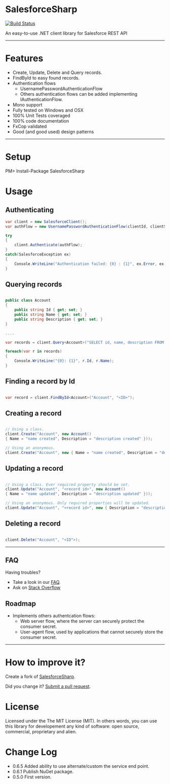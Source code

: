 SalesforceSharp
===============
[![Build Status](https://travis-ci.org/giacomelli/SalesforceSharp.png?branch=master)](https://travis-ci.org/giacomelli/SalesforceSharp)

An easy-to-use .NET client library for Salesforce REST API

--------

Features
===
 - Create, Update, Delete and Query records.
 - FindById to easy found records.
 - Authentication flows
   	- UsernamePasswordAuthenticationFlow
   	- Others authentication flows can be added implementing IAuthenticationFlow.
 - Mono support
 - Fully tested on Windows and OSX
 - 100% Unit Tests coveraged 
 - 100% code documentation
 - FxCop validated
 - Good (and good used) design patterns  

--------

Setup
===
PM> Install-Package SalesforceSharp
> 

Usage
===

Authenticating
---
```csharp
var client = new SalesforceClient();
var authFlow = new UsernamePasswordAuthenticationFlow(clientId, clientSecret, username, password);

try 
{
	client.Authenticate(authFlow);
}
catch(SalesforceException ex)
{
	Console.WriteLine("Authentication failed: {0} : {1}", ex.Error, ex.Message);
}
```

Querying records
---
```csharp

public class Account
{
    public string Id { get; set; }
    public string Name { get; set; }
    public string Description { get; set; }
}

....

var records = client.Query<Account>("SELECT id, name, description FROM Account");

foreach(var r in records)
{
	Console.WriteLine("{0}: {1}", r.Id, r.Name);
}
```

Finding a record by Id
---

```csharp

var record = client.FindById<Account>("Account", "<ID>");
```

Creating a record
---
```csharp

// Using a class. 
client.Create("Account", new Account() 
{ Name = "name created", Description = "description created" }));

// Using an anonymous.
client.Create("Account", new { Name = "name created", Description = "description created" }));
```

Updating a record
---
```csharp

// Using a class. Ever required property should be set.
client.Update("Account", "<record id>", new Account() 
{ Name = "name updated", Description = "description updated" }));

// Using an anonymous. Only required properties will be updated.
client.Update("Account", "<record id>", new { Description = "description updated" }));
```

Deleting a record
---
```csharp

client.Delete("Account", "<ID">);
```

--------

FAQ
-------- 
Having troubles? 
 - Take a look in our [FAQ](https://github.com/giacomelli/SalesforceSharp/wiki/FAQ).
 - Ask on [Stack Overflow](http://stackoverflow.com/search?q=SalesforceSharp)

Roadmap
-------- 
 - Implements others authentcation flows:
 	-  Web server flow, where the server can securely protect the consumer secret.
 	-  User-agent flow, used by applications that cannot securely store the consumer secret.
 
--------

How to improve it?
======

Create a fork of [SalesforceSharp](https://github.com/giacomelli/SalesforceSharp/fork). 

Did you change it? [Submit a pull request](https://github.com/giacomelli/SalesforceSharp/pull/new/master).


License
======

Licensed under the The MIT License (MIT).
In others words, you can use this library for developement any kind of software: open source, commercial, proprietary and alien.


Change Log
======
 - 0.6.5 Added ability to use alternate/custom the service end point.
 - 0.6.1 Publish NuGet package.
 - 0.5.0 First version.
